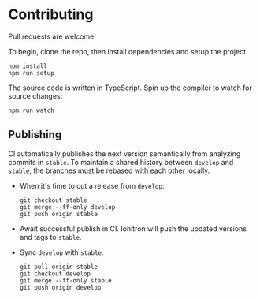 # Contributing

Pull requests are welcome!

To begin, clone the repo, then install dependencies and setup the project.

```
npm install
npm run setup
```

The source code is written in TypeScript. Spin up the compiler to watch for source changes:

```
npm run watch
```

## Publishing

CI automatically publishes the next version semantically from analyzing commits in `stable`. To maintain a shared history between `develop` and `stable`, the branches must be rebased with each other locally.

* When it's time to cut a release from `develop`:

    ```
    git checkout stable
    git merge --ff-only develop
    git push origin stable
    ```

* Await successful publish in CI. Ionitron will push the updated versions and tags to `stable`.
* Sync `develop` with `stable`.

    ```
    git pull origin stable
    git checkout develop
    git merge --ff-only stable
    git push origin develop
    ```
